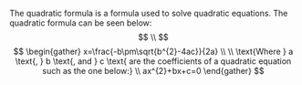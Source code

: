 The quadratic formula is a formula used to solve quadratic equations. The quadratic formula can be seen below:
$$ \\ $$
$$
\begin{gather}
x=\frac{-b\pm\sqrt{b^{2}-4ac}}{2a} \\ \\
\text{Where } a \text{, } b \text{, and } c \text{ are the coefficients of a quadratic equation such as the one below:} \\
ax^{2}+bx+c=0
\end{gather}
$$